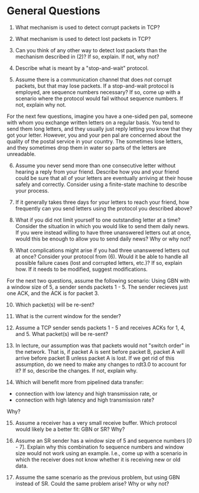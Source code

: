 # General Questions

1. What mechanism is used to detect corrupt packets in TCP?

2. What mechanism is used to detect lost packets in TCP?

3. Can you think of any other way to detect lost packets than the mechanism
described in (2)?
If so, explain.
If not, why not?

4. Describe what is meant by a "stop-and-wait" protocol.

5. Assume there is a communication channel that does *not* corrupt packets,
but that may lose packets.
If a stop-and-wait protocol is employed,
are sequence numbers necessary?
If so, come up with a scenario where the protocol would fail without sequence
numbers.
If not, explain why not.

For the next few questions,
imagine you have a one-sided pen pal,
someone with whom you exchange written letters on a regular basis.
You tend to send them long letters,
and they usually just reply letting you know that they got your letter.
However, you and your pen pal are concerned about the quality of the postal
service in your country.
The sometimes lose letters,
and they sometimes drop them in water so parts of the letters are unreadable.

6. Assume you never send more than one consecutive letter without hearing a
reply from your friend.
Describe how you and your friend could be sure that all of your letters
are eventually arriving at their house safely and correctly.
Consider using a finite-state machine to describe your process.

7. If it generally takes three days for your letters to reach your friend,
how frequently can you send letters using the protocol you described above?

8. What if you did not limit yourself to one outstanding letter at a time?
Consider the situation in which you would like to send them daily news.
If you were instead willing to have three unanswered letters out at once,
would this be enough to allow you to send daily news?
Why or why not?

9. What complications might arise if you had three unanswered letters out at
once?
Consider your protocol from (6).
Would it be able to handle all possible failure cases
(lost and corrupted letters, etc.)?
If so,
explain how.
If it needs to be modified,
suggest modifications.

For the next two questions, assume the following scenario:
Using GBN with a window size of 5, a sender sends packets 1 - 5.
The sender recieves just one ACK, and the ACK is for packet 3.

10. Which packet(s) will be re-sent?

11. What is the current window for the sender?

12. Assume a TCP sender sends packets 1 - 5 and receives ACKs for 1, 4, and 5.
What packet(s) will be re-sent?

13. In lecture, our assumption was that packets would not "switch order" in
the network.
That is, if packet A is sent before packet B,
packet A will arrive before packet B unless packet A is lost.
If we get rid of this assumption,
do we need to make any changes to rdt3.0 to account for it?
If so, describe the changes.
If not, explain why.

14. Which will benefit more from pipelined data transfer:
* connection with low latency and high transmission rate, or
* connection with high latency and high transmission rate?

Why?

15. Assume a receiver has a very small receive buffer.
Which protocol would likely be a better fit: GBN or SR?
Why?

16. Assume an SR sender has a window size of 5 and sequence numbers [0 - 7].
Explain why this combination fo sequence numbers and window size would not work
using an example.
I.e., come up with a scenario in which the receiver does not know whether it is
receiving new or old data.

17. Assume the same scenario as the previous problem,
but using GBN instead of SR.
Could the same problem arise?
Why or why not?
